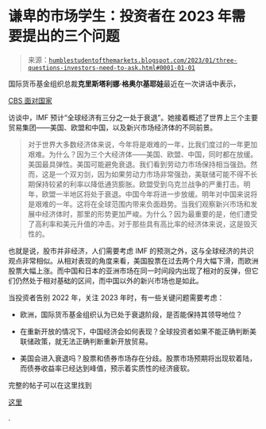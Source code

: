 <!--yml

类别：未分类

日期：2024-05-18 01:34:49

-->

# 谦卑的市场学生：投资者在 2023 年需要提出的三个问题

> 来源：[`humblestudentofthemarkets.blogspot.com/2023/01/three-questions-investors-need-to-ask.html#0001-01-01`](https://humblestudentofthemarkets.blogspot.com/2023/01/three-questions-investors-need-to-ask.html#0001-01-01)

国际货币基金组织总裁**克里斯塔利娜·格奥尔基耶娃**最近在一次讲话中表示，

[CBS 面对国家](https://www.cbsnews.com/news/kristalina-georgieva-face-the-nation-transcript-01-01-2023/)

访谈中，IMF 预计“全球经济有三分之一处于衰退”。她接着概述了世界上三个主要贸易集团——美国、欧盟和中国，以及新兴市场经济体的不同前景。

> 对于世界大多数经济体来说，今年将是艰难的一年，比我们度过的一年更加艰难。为什么？因为三个大经济体——美国、欧盟、中国，同时都在放缓。美国最具弹性。美国可能避免衰退。我们看到劳动力市场保持相当强劲。然而，这是一个双刃剑，因为如果劳动力市场非常强劲，美联储可能不得不长期保持较紧的利率以降低通货膨胀。欧盟受到乌克兰战争的严重打击。明年，欧盟一半地区将处于衰退。中国今年将进一步放缓。明年对中国来说将是艰难的一年。这将在全球范围内带来负面趋势。当我们观察新兴市场和发展中经济体时，那里的形势更加严峻。为什么？因为最重要的是，他们遭受了高利率和美元升值的冲击。对于那些具有高比率的经济体来说，这是毁灭性的。

也就是说，股市并非经济，人们需要考虑 IMF 的预测之外，这与全球经济的共识观点非常相似。从相对表现的角度来看，美国股票在过去两个月大幅下滑，而欧洲股票大幅上涨。而中国和日本的亚洲市场在同一时间段内出现了相对的反弹，但它们仍然处于相对基础的区间，而中国以外的新兴市场也是如此。

当投资者告别 2022 年，关注 2023 年时，有一些关键问题需要考虑：

+   欧洲，国际货币基金组织认为已处于衰退阶段，是否能保持其领导地位？

+   在重新开放的情况下，中国经济会如何表现？全球投资者如果不能正确判断美联储政策，就无法正确判断重新开放贸易。

+   美国会进入衰退吗？股票和债券市场存在分歧。股票市场预期将出现软着陆，而债券收益率已经达到峰值，预示着实质性的经济疲软。

完整的帖子可以在这里找到

[这里](https://humblestudentofthemarkets.com/2023/01/07/three-questions-investors-need-to-ask-in-2023/)

.
